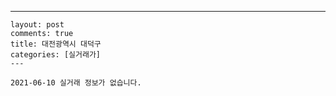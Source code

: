 ---
    layout: post
    comments: true
    title: 대전광역시 대덕구
    categories: [실거래가]
    ---

    2021-06-10 실거래 정보가 없습니다.

    